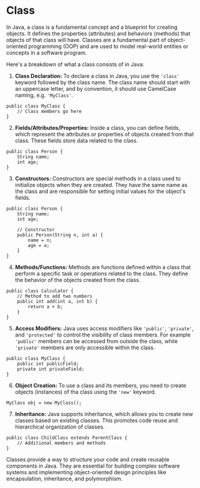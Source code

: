# Class

In Java, a class is a fundamental concept and a blueprint for
creating objects. It defines the properties (attributes) and
behaviors (methods) that objects of that class will have.
Classes are a fundamental part of object-oriented programming
(OOP) and are used to model real-world entities or concepts
in a software program.

Here's a breakdown of what a class consists of in Java:

1. **Class Declaration:** To declare a class in Java, you use
the `'class'` keyword followed by the class name. The class
name should start with an uppercase letter, and by convention,
it should use CamelCase naming, e.g. `'MyClass'`.
```
public class MyClass {
    // Class members go here
}
```
2. **Fields/Attributes/Properties:** Inside a class, you can
define fields, which represent the attributes or properties
of objects created from that class. These fields store data
related to the class.
```
public class Person {
    String name;
    int age;
}
```
3. **Constructors:** Constructors are special methods in a
class used to initialize objects when they are created. They
have the same name as the class and are responsible for
setting initial values for the object's fields.
```
public class Person {
    String name;
    int age;
    
    // Constructor
    public Person(String n, int a) {
        name = n;
        age = a;
    }
}
```
4. **Methods/Functions:** Methods are functions defined
within a class that perform a specific task or operations
related to the class. They define the behavior of the objects
created from the class.
```
public class Calculator {
    // Method to add two numbers
    public int add(int a, int b) {
        return a + b;
    }
}
```
5. **Access Modifiers:** Java uses access modifiers like
`'public'`, `'private'`, and `'protected'` to control the
visibility of class members. For example `'public'` members
can be accessed from outside the class, while `'private'`
members are only accessible within the class.
```
public class MyClass {
    public int publicField;
    private int privateField;
}
```
6. **Object Creation:** To use a class and its members, you
need to create objects (instances) of tha class using the
`'new'` keyword.
```
MyClass obj = new MyClass();
```
7. **Inheritance:** Java supports inheritance, which allows
you to create new classes based on existing classes. This
promotes code reuse and hierarchical organization of classes.
```
public class ChildClass extends ParentClass {
    // Additional members and methods
}
```

Classes provide a way to structure your code and create
reusable components in Java. They are essential for building
complex software systems and implementing object-oriented
design principles like encapsulation, inheritance, and
polymorphism.
